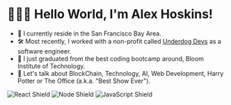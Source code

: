 # 🙋🏽‍♂️ Hello World, I'm Alex Hoskins!
- 🌉  I currently reside in the San Francisco Bay Area.
- 🛠  Most recently, I worked with a non-profit called <a href="https://www.underdogdevs.org/">Underdog Devs</a> as a software engineer.
- 📕  I just graduated from the best coding bootcamp around, Bloom Institute of Technology.
- 💬  Let's talk about BlockChain, Technology, AI, Web Development, Harry Potter or The Office (a.k.a. "Best Show Ever").

<div>
  <img alt="React Shield" src="https://img.shields.io/badge/React-20232A?style=for-the-badge&logo=react&logoColor=61DAFB"/>
  <img alt="Node Shield" src="https://img.shields.io/badge/Node.js-43853D?style=for-the-badge&logo=node.js&logoColor=white"/>
  <img alt="JavaScript Shield" src="https://img.shields.io/badge/JavaScript-F7DF1E?style=for-the-badge&logo=javascript&logoColor=black"/>
</div>
<!-- 
### MY STATS: 

<img alt="Alex-Hoskins's Top Languages Stats" src="https://github-readme-stats.vercel.app/api/top-langs/?username=Alex-Hoskins&hide=smalltalk&theme=buefy&layout=compact&show_icons=true&hide_border=false&line_height=20&title_color=3D3D3D&icon_color=1b93c9&show_owner=true" width="400" />
<img alt="Alex-Hoskins GitHub Stats" src="https://github-readme-stats.vercel.app/api?username=Alex-Hoskins&show_icons=true&hide_border=false&line_height=20&title_color=3D3D3D&icon_color=1b93c9&show_owner=true" width="400"/> -->

